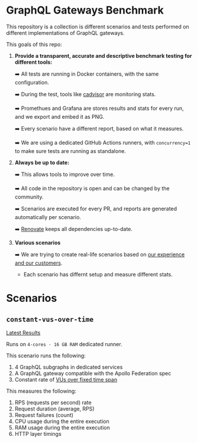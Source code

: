 # GraphQL Gateways Benchmark

This repository is a collection is different scenarios and tests performed on different implementations of GraphQL gateways. 

This goals of this repo:

1. **Provide a transparent, accurate and descriptive benchmark testing for different tools:**

    ➡️ All tests are running in Docker containers, with the same configuration.

    ➡️ During the test, tools like [cadvisor](https://github.com/google/cadvisor) are monitoring stats.

    ➡️ Promethues and Grafana are stores results and stats for every run, and we export and embed it as PNG.

    ➡️ Every scenario have a different report, based on what it measures.

    ➡️ We are using a dedicated GitHub Actions runners, with `concurrency=1` to make sure tests are running as standalone. 

2. **Always be up to date:**

    ➡️ This allows tools to improve over time.

    ➡️ All code in the repository is open and can be changed by the community. 

    ➡️ Scenarios are executed for every PR, and reports are generated automatically per scenario.

    ➡️ [Renovate](https://github.com/renovatebot/renovate) keeps all dependencies up-to-date.

3. **Various scenarios**

    ➡️ We are trying to create real-life scenarios based on [our experience and our customers](the-guild.dev). 

    - Each scenario has differnt setup and measure different stats.

# Scenarios 

## `constant-vus-over-time`

[Latest Results](./scenarios/constant-vus-over-time/README.md)

Runs on `4-cores · 16 GB RAM` dedicated runner.

This scenario runs the following:

1. 4 GraphQL subgraphs in dedicated services 
2. A GraphQL gateway compatible with the Apollo Federation spec
3. Constant rate of [VUs over fixed time span](./.github/workflows/constant-vus-over-time.workflow.yaml#L17)

This measures the following:
1. RPS (requests per second) rate 
2. Request duration (average, RPS)
3. Request failures (count)
4. CPU usage during the entire execution
5. RAM usage during the entire execution
6. HTTP layer timings